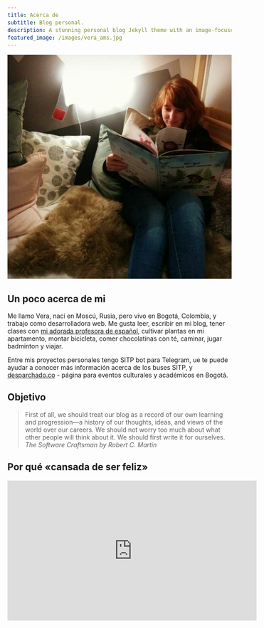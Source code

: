 ```yaml
---
title: Acerca de
subtitle: Blog personal.
description: A stunning personal blog Jekyll theme with an image-focused design.
featured_image: /images/vera_ams.jpg
---
```


![](/images/vera_ikea_with_book.jpg)

## Un poco acerca de mi

Me llamo Vera, nací en Moscú, Rusia, pero vivo en Bogotá, Colombia, 
y trabajo como desarrolladora web. Me gusta leer, 
escribir en mi blog, tener clases con 
[mi adorada profesora de español](https://bravespanish.com/), 
cultivar plantas en mi apartamento, montar bicicleta, 
comer chocolatinas con té, caminar, jugar badminton y viajar.

Entre mis proyectos personales tengo SITP bot para Telegram, 
ue te puede ayudar a conocer más información acerca de los buses SITP, 
y [desparchado.co](http://desparchado.co/) - página para eventos culturales 
y académicos en Bogotá.

## Objetivo

> First of all, we should treat our blog as a record of our own learning and progression—a history of our thoughts, ideas, and views of the world over our careers. We should not worry too much about what other people will think about it. We should first write it for ourselves. *The Software Craftsman by Robert C. Martin*

## Por qué «cansada de ser feliz»

<iframe width="560" height="315" src="https://www.youtube.com/embed/2xjD_MamBcE?rel=0&amp;controls=0" frameborder="0" allowfullscreen></iframe>